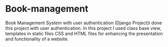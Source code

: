 # Book-management
Book  Management System with user authentication (Django Project)I done this project with user authentication. In this project I used class base view, templates in static files CSS and HTML files for enhancing the presentation and functionality of a website.

